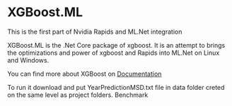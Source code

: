 # XGBoost.ML

This is the first part of Nvidia Rapids and ML.Net integration

XGBoost.ML is the .Net Core package of xgboost. It is an attempt to brings the optimizations
and power of xgboost and Rapids into ML.Net on Linux and Windows.

You can find more about XGBoost on [Documentation](https://github.com/dmlc/xgboost)

To run it download and put YearPredictionMSD.txt file in data folder creted on the same level as project folders. Benchmark

